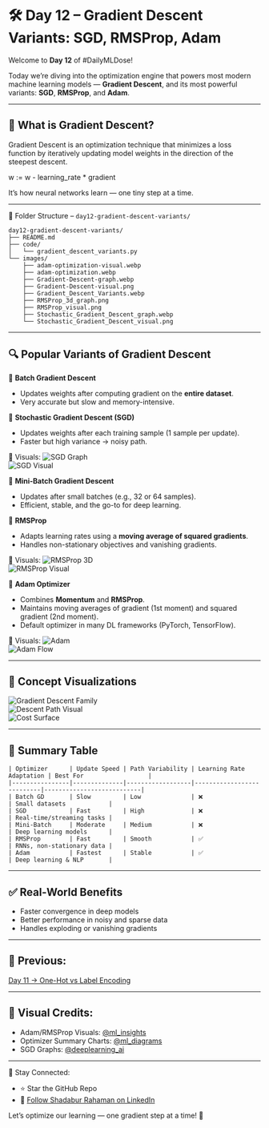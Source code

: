 # 🛠️ Day 12 – Gradient Descent Variants: SGD, RMSProp, Adam

Welcome to **Day 12** of #DailyMLDose!

Today we’re diving into the optimization engine that powers most modern machine learning models — **Gradient Descent**, and its most powerful variants: **SGD**, **RMSProp**, and **Adam**.

---

## 📌 What is Gradient Descent?
Gradient Descent is an optimization technique that minimizes a loss function by iteratively updating model weights in the direction of the steepest descent.

w := w - learning_rate * gradient


It’s how neural networks learn — one tiny step at a time.

---

📂 Folder Structure – `day12-gradient-descent-variants/`
```
day12-gradient-descent-variants/
├── README.md
├── code/
│   └── gradient_descent_variants.py
└── images/
    ├── adam-optimization-visual.webp
    ├── adam-optimization.webp
    ├── Gradient-Descent-graph.webp
    ├── Gradient-Descent-visual.png
    ├── Gradient_Descent_Variants.webp
    ├── RMSProp_3d_graph.png
    ├── RMSProp_visual.png
    ├── Stochastic_Gradient_Descent_graph.webp
    └── Stochastic_Gradient_Descent_visual.png
```
---

## 🔍 Popular Variants of Gradient Descent

📌 **Batch Gradient Descent**
- Updates weights after computing gradient on the **entire dataset**.
- Very accurate but slow and memory-intensive.

📌 **Stochastic Gradient Descent (SGD)**
- Updates weights after each training sample (1 sample per update).
- Faster but high variance → noisy path.

📸 Visuals:
![SGD Graph](images/Stochastic_Gradient_Descent_graph.webp (width = 800))  
![SGD Visual](images/Stochastic_Gradient_Descent_visual.png (width = 800))

📌 **Mini-Batch Gradient Descent**
- Updates after small batches (e.g., 32 or 64 samples).
- Efficient, stable, and the go-to for deep learning.

📌 **RMSProp**
- Adapts learning rates using a **moving average of squared gradients**.
- Handles non-stationary objectives and vanishing gradients.

📸 Visuals:
![RMSProp 3D](images/RMSProp_3d_graph.png)  
![RMSProp Visual](images/RMSProp_visual.png)

📌 **Adam Optimizer**
- Combines **Momentum** and **RMSProp**.
- Maintains moving averages of gradient (1st moment) and squared gradient (2nd moment).
- Default optimizer in many DL frameworks (PyTorch, TensorFlow).

📸 Visuals:
![Adam](images/adam-optimization.webp)  
![Adam Flow](images/adam-optimization-visual.webp)

---

## 🎯 Concept Visualizations
![Gradient Descent Family](images/Gradient_Descent_Variants.webp)  
![Descent Path Visual](images/Gradient-Descent-visual.png)  
![Cost Surface](images/Gradient-Descent-graph.webp)

---

## 🧠 Summary Table
```
| Optimizer      | Update Speed | Path Variability | Learning Rate Adaptation | Best For                  |
|----------------|--------------|------------------|---------------------------|---------------------------|
| Batch GD       | Slow         | Low              | ❌                        | Small datasets            |
| SGD            | Fast         | High             | ❌                        | Real-time/streaming tasks |
| Mini-Batch     | Moderate     | Medium           | ❌                        | Deep learning models      |
| RMSProp        | Fast         | Smooth           | ✅                        | RNNs, non-stationary data |
| Adam           | Fastest      | Stable           | ✅                        | Deep learning & NLP       |
```
---

## ✅ Real-World Benefits
- Faster convergence in deep models  
- Better performance in noisy and sparse data  
- Handles exploding or vanishing gradients  

---

## 🔁 Previous:
[Day 11 → One-Hot vs Label Encoding](../day11-encoding)

---

## 🎨 Visual Credits:
- Adam/RMSProp Visuals: [@ml_insights](https://x.com/ml_insights)  
- Optimizer Summary Charts: [@ml_diagrams](https://x.com/ml_diagrams)  
- SGD Graphs: [@deeplearning_ai](https://x.com/deeplearning_ai)  

---

📌 Stay Connected:  
- ⭐ Star the GitHub Repo  
- 🔗 [Follow Shadabur Rahaman on LinkedIn](https://www.linkedin.com/in/shadabur-rahaman-1b5703249/)  

Let’s optimize our learning — one gradient step at a time! 🚀
